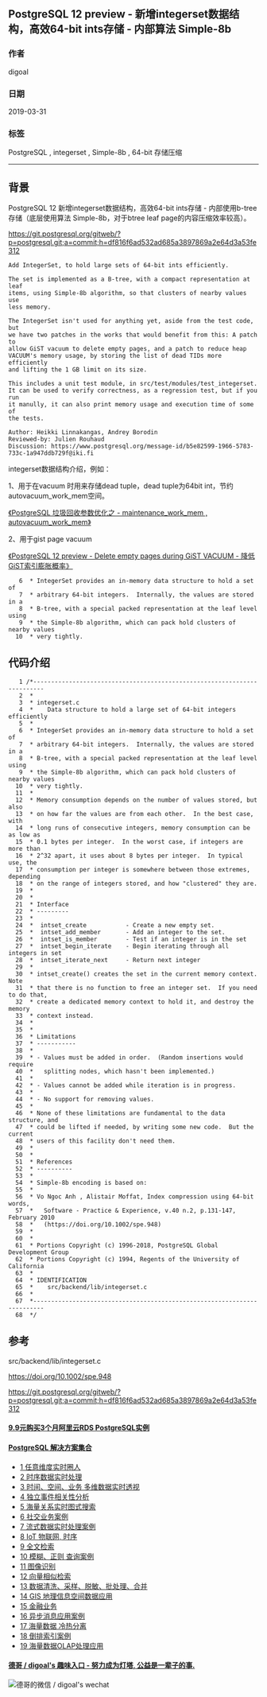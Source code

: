 ## PostgreSQL 12 preview - 新增integerset数据结构，高效64-bit ints存储 - 内部算法 Simple-8b     
                                                            
### 作者                                                            
digoal                                                            
                                                            
### 日期                                                            
2019-03-31                                                            
                                                            
### 标签                                                            
PostgreSQL , integerset , Simple-8b , 64-bit 存储压缩       
                                                            
----                                                            
                                                            
## 背景           
PostgreSQL 12 新增integerset数据结构，高效64-bit ints存储 - 内部使用b-tree存储（底层使用算法 Simple-8b，对于btree leaf page的内容压缩效率较高）。    
    
https://git.postgresql.org/gitweb/?p=postgresql.git;a=commit;h=df816f6ad532ad685a3897869a2e64d3a53fe312    
    
```    
Add IntegerSet, to hold large sets of 64-bit ints efficiently.    
    
The set is implemented as a B-tree, with a compact representation at leaf    
items, using Simple-8b algorithm, so that clusters of nearby values use    
less memory.    
    
The IntegerSet isn't used for anything yet, aside from the test code, but    
we have two patches in the works that would benefit from this: A patch to    
allow GiST vacuum to delete empty pages, and a patch to reduce heap    
VACUUM's memory usage, by storing the list of dead TIDs more efficiently    
and lifting the 1 GB limit on its size.    
    
This includes a unit test module, in src/test/modules/test_integerset.    
It can be used to verify correctness, as a regression test, but if you run    
it manully, it can also print memory usage and execution time of some of    
the tests.    
    
Author: Heikki Linnakangas, Andrey Borodin    
Reviewed-by: Julien Rouhaud    
Discussion: https://www.postgresql.org/message-id/b5e82599-1966-5783-733c-1a947ddb729f@iki.fi    
```    
    
integerset数据结构介绍，例如：    
    
1、用于在vacuum 时用来存储dead tuple，dead tuple为64bit int，节约autovacuum_work_mem空间。     
    
[《PostgreSQL 垃圾回收参数优化之 - maintenance_work_mem , autovacuum_work_mem》](../201902/20190226_01.md)      
    
2、用于gist page vacuum    
    
[《PostgreSQL 12 preview - Delete empty pages during GiST VACUUM - 降低GiST索引膨胀概率》](../201903/20190330_08.md)      
    
```    
   6  * IntegerSet provides an in-memory data structure to hold a set of    
   7  * arbitrary 64-bit integers.  Internally, the values are stored in a    
   8  * B-tree, with a special packed representation at the leaf level using    
   9  * the Simple-8b algorithm, which can pack hold clusters of nearby values    
  10  * very tightly.    
```    
    
## 代码介绍    
    
```    
   1 /*-------------------------------------------------------------------------    
   2  *    
   3  * integerset.c    
   4  *    Data structure to hold a large set of 64-bit integers efficiently    
   5  *    
   6  * IntegerSet provides an in-memory data structure to hold a set of    
   7  * arbitrary 64-bit integers.  Internally, the values are stored in a    
   8  * B-tree, with a special packed representation at the leaf level using    
   9  * the Simple-8b algorithm, which can pack hold clusters of nearby values    
  10  * very tightly.    
  11  *    
  12  * Memory consumption depends on the number of values stored, but also    
  13  * on how far the values are from each other.  In the best case, with    
  14  * long runs of consecutive integers, memory consumption can be as low as    
  15  * 0.1 bytes per integer.  In the worst case, if integers are more than    
  16  * 2^32 apart, it uses about 8 bytes per integer.  In typical use, the    
  17  * consumption per integer is somewhere between those extremes, depending    
  18  * on the range of integers stored, and how "clustered" they are.    
  19  *    
  20  *    
  21  * Interface    
  22  * ---------    
  23  *    
  24  *  intset_create           - Create a new empty set.    
  25  *  intset_add_member       - Add an integer to the set.    
  26  *  intset_is_member        - Test if an integer is in the set    
  27  *  intset_begin_iterate    - Begin iterating through all integers in set    
  28  *  intset_iterate_next     - Return next integer    
  29  *    
  30  * intset_create() creates the set in the current memory context.  Note    
  31  * that there is no function to free an integer set.  If you need to do that,    
  32  * create a dedicated memory context to hold it, and destroy the memory    
  33  * context instead.    
  34  *    
  35  *    
  36  * Limitations    
  37  * -----------    
  38  *    
  39  * - Values must be added in order.  (Random insertions would require    
  40  *   splitting nodes, which hasn't been implemented.)    
  41  *    
  42  * - Values cannot be added while iteration is in progress.    
  43  *    
  44  * - No support for removing values.    
  45  *    
  46  * None of these limitations are fundamental to the data structure, and    
  47  * could be lifted if needed, by writing some new code.  But the current    
  48  * users of this facility don't need them.    
  49  *    
  50  *    
  51  * References    
  52  * ----------    
  53  *    
  54  * Simple-8b encoding is based on:    
  55  *    
  56  * Vo Ngoc Anh , Alistair Moffat, Index compression using 64-bit words,    
  57  *   Software - Practice & Experience, v.40 n.2, p.131-147, February 2010    
  58  *   (https://doi.org/10.1002/spe.948)    
  59  *    
  60  *    
  61  * Portions Copyright (c) 1996-2018, PostgreSQL Global Development Group    
  62  * Portions Copyright (c) 1994, Regents of the University of California    
  63  *    
  64  * IDENTIFICATION    
  65  *    src/backend/lib/integerset.c    
  66  *    
  67  *-------------------------------------------------------------------------    
  68  */    
```    
    
## 参考    
src/backend/lib/integerset.c    
    
https://doi.org/10.1002/spe.948    
    
https://git.postgresql.org/gitweb/?p=postgresql.git;a=commit;h=df816f6ad532ad685a3897869a2e64d3a53fe312    
    
       
  
  
  
  
  
  
  
  
  
  
  
  
  
  
  
  
  
  
  
  
  
  
  
  
  
  
  
  
  
  
  
  
  
  
  
  
  
  
  
  
  
  
  
  
  
  
  
  
  
  
  
#### [9.9元购买3个月阿里云RDS PostgreSQL实例](https://www.aliyun.com/database/postgresqlactivity "57258f76c37864c6e6d23383d05714ea")
  
  
#### [PostgreSQL 解决方案集合](https://yq.aliyun.com/topic/118 "40cff096e9ed7122c512b35d8561d9c8")
- [1 任意维度实时圈人](https://yq.aliyun.com/topic/118 "40cff096e9ed7122c512b35d8561d9c8")
- [2 时序数据实时处理](https://yq.aliyun.com/topic/118 "40cff096e9ed7122c512b35d8561d9c8")
- [3 时间、空间、业务 多维数据实时透视](https://yq.aliyun.com/topic/118 "40cff096e9ed7122c512b35d8561d9c8")
- [4 独立事件相关性分析](https://yq.aliyun.com/topic/118 "40cff096e9ed7122c512b35d8561d9c8")
- [5 海量关系实时图式搜索](https://yq.aliyun.com/topic/118 "40cff096e9ed7122c512b35d8561d9c8")
- [6 社交业务案例](https://yq.aliyun.com/topic/118 "40cff096e9ed7122c512b35d8561d9c8")
- [7 流式数据实时处理案例](https://yq.aliyun.com/topic/118 "40cff096e9ed7122c512b35d8561d9c8")
- [8 IoT 物联网, 时序](https://yq.aliyun.com/topic/118 "40cff096e9ed7122c512b35d8561d9c8")
- [9 全文检索](https://yq.aliyun.com/topic/118 "40cff096e9ed7122c512b35d8561d9c8")
- [10 模糊、正则 查询案例](https://yq.aliyun.com/topic/118 "40cff096e9ed7122c512b35d8561d9c8")
- [11 图像识别](https://yq.aliyun.com/topic/118 "40cff096e9ed7122c512b35d8561d9c8")
- [12 向量相似检索](https://yq.aliyun.com/topic/118 "40cff096e9ed7122c512b35d8561d9c8")
- [13 数据清洗、采样、脱敏、批处理、合并](https://yq.aliyun.com/topic/118 "40cff096e9ed7122c512b35d8561d9c8")
- [14 GIS 地理信息空间数据应用](https://yq.aliyun.com/topic/118 "40cff096e9ed7122c512b35d8561d9c8")
- [15 金融业务](https://yq.aliyun.com/topic/118 "40cff096e9ed7122c512b35d8561d9c8")
- [16 异步消息应用案例](https://yq.aliyun.com/topic/118 "40cff096e9ed7122c512b35d8561d9c8")
- [17 海量数据 冷热分离](https://yq.aliyun.com/topic/118 "40cff096e9ed7122c512b35d8561d9c8")
- [18 倒排索引案例](https://yq.aliyun.com/topic/118 "40cff096e9ed7122c512b35d8561d9c8")
- [19 海量数据OLAP处理应用](https://yq.aliyun.com/topic/118 "40cff096e9ed7122c512b35d8561d9c8")
  
  
#### [德哥 / digoal's 趣味入口 - 努力成为灯塔, 公益是一辈子的事.](https://github.com/digoal/blog/blob/master/README.md "22709685feb7cab07d30f30387f0a9ae")
  
  
![德哥的微信 / digoal's wechat](../pic/digoal_weixin.jpg "f7ad92eeba24523fd47a6e1a0e691b59")
  
